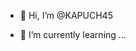 - 👋 Hi, I’m @KAPUCH45

- 🌱 I’m currently learning ...


<!---
KAPUCH45/KAPUCH45 is a ✨ special ✨ repository because its `README.md` (this file) appears on your GitHub profile.
You can click the Preview link to take a look at your changes.
--->
